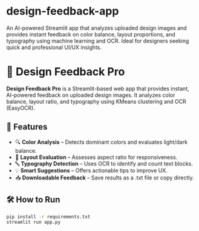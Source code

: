 # design-feedback-app
An AI-powered Streamlit app that analyzes uploaded design images and provides instant feedback on color balance, layout proportions, and typography using machine learning and OCR. Ideal for designers seeking quick and professional UI/UX insights.
# 🎨 Design Feedback Pro

**Design Feedback Pro** is a Streamlit-based web app that provides instant, AI-powered feedback on uploaded design images. It analyzes color balance, layout ratio, and typography using KMeans clustering and OCR (EasyOCR).

## 🚀 Features

- 🔍 **Color Analysis** – Detects dominant colors and evaluates light/dark balance.
- 📐 **Layout Evaluation** – Assesses aspect ratio for responsiveness.
- 🔤 **Typography Detection** – Uses OCR to identify and count text blocks.
- 💡 **Smart Suggestions** – Offers actionable tips to improve UX.
- 📥 **Downloadable Feedback** – Save results as a .txt file or copy directly.

## 🛠 How to Run

```bash
pip install -r requirements.txt
streamlit run app.py
